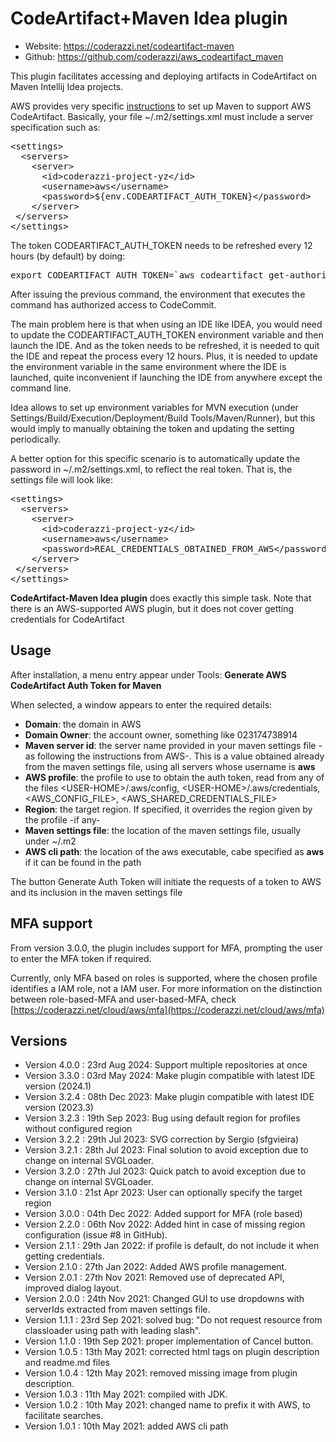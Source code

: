 # CodeArtifact+Maven Idea plugin

* Website: https://coderazzi.net/codeartifact-maven
* Github: https://github.com/coderazzi/aws_codeartifact_maven

This plugin facilitates accessing and deploying artifacts in CodeArtifact on Maven Intellij Idea projects.

AWS provides very specific [instructions](https://docs.aws.amazon.com/codeartifact/latest/ug/maven-mvn.html) to set up
Maven to support AWS CodeArtifact. Basically, your file ~/.m2/settings.xml must include a server specification such as:
<pre>
&lt;settings&gt;  
  &lt;servers&gt;  
    &lt;server&gt;  
      &lt;id&gt;coderazzi-project-yz&lt;/id&gt;  
      &lt;username&gt;aws&lt;/username&gt;  
      &lt;password&gt;${env.CODEARTIFACT_AUTH_TOKEN}&lt;/password&gt;  
    &lt;/server&gt;  
 &lt;/servers&gt;  
&lt;/settings&gt;
</pre>
The token CODEARTIFACT_AUTH_TOKEN needs to be refreshed every 12 hours (by default) by doing:

<pre>export CODEARTIFACT_AUTH_TOKEN=`aws codeartifact get-authorization-token --domain DOMAIN --domain-owner DOMAIN_OWNER --query authorizationToken --output text`</pre>

After issuing the previous command, the environment that executes the command has authorized access to CodeCommit.

The main problem here is that when using an IDE like IDEA, you would need to update the CODEARTIFACT_AUTH_TOKEN
environment variable and then launch the IDE. And as the token needs to be refreshed, it is needed to quit the IDE and
repeat the process every 12 hours. Plus, it is needed to update the environment variable in the same environment where
the IDE is launched, quite inconvenient if launching the IDE from anywhere except the command line.

Idea allows to set up environment variables for MVN execution (under Settings/Build/Execution/Deployment/Build
Tools/Maven/Runner), but this would imply to manually obtaining the token and updating the setting periodically.

A better option for this specific scenario is to automatically update the password in ~/.m2/settings.xml, to reflect the
real token. That is, the settings file will look like:

<pre>
&lt;settings&gt;  
  &lt;servers&gt;  
    &lt;server&gt;  
      &lt;id&gt;coderazzi-project-yz&lt;/id&gt;  
      &lt;username&gt;aws&lt;/username&gt;  
      &lt;password&gt;REAL_CREDENTIALS_OBTAINED_FROM_AWS&lt;/password&gt;  
    &lt;/server&gt;  
 &lt;/servers&gt;  
&lt;/settings&gt;
</pre>

**CodeArtifact-Maven Idea plugin** does exactly this simple task. Note that there is an AWS-supported AWS plugin, but it
does not cover getting credentials for CodeArtifact

## Usage

After installation, a menu entry appear under Tools: **Generate AWS CodeArtifact Auth Token for Maven**

When selected, a window appears to enter the required details:

* **Domain**: the domain in AWS
* **Domain Owner**: the account owner, something like 023174738914
* **Maven server id**: the server name provided in your maven settings file -as following the instructions from AWS-.
  This is a value obtained already from the maven settings file, using all servers whose username is **aws**
* **AWS profile**: the profile to use to obtain the auth token, read from any of the files
  &lt;USER-HOME&gt;/.aws/config, &lt;USER-HOME&gt;/.aws/credentials, &lt;AWS_CONFIG_FILE&gt;,
  &lt;AWS_SHARED_CREDENTIALS_FILE&gt;
* **Region**: the target region. If specified, it overrides the region given by the profile -if any-
* **Maven settings file**: the location of the maven settings file, usually under ~/.m2
* **AWS cli path**: the location of the aws executable, cabe specified as **aws** if it can be found in the path

The button Generate Auth Token will initiate the requests of a token to AWS and its inclusion in the maven settings
file

## MFA support

From version 3.0.0, the plugin includes support for MFA, prompting the user to enter the MFA token if required.

Currently, only MFA based on roles is supported, where the chosen profile identifies a IAM role, not a IAM user.
For more information on the distinction between role-based-MFA and user-based-MFA, check
[https://coderazzi.net/cloud/aws/mfa](https://coderazzi.net/cloud/aws/mfa)

## Versions
* Version 4.0.0 : 23rd Aug 2024: Support multiple repositories at once
* Version 3.3.0 : 03rd May 2024: Make plugin compatible with latest IDE version (2024.1)
* Version 3.2.4 : 08th Dec 2023: Make plugin compatible with latest IDE version (2023.3)
* Version 3.2.3 : 19th Sep 2023: Bug using default region for profiles without configured region
* Version 3.2.2 : 29th Jul 2023: SVG correction by Sergio (sfgvieira)
* Version 3.2.1 : 28th Jul 2023: Final solution to avoid exception due to change on internal SVGLoader.
* Version 3.2.0 : 27th Jul 2023: Quick patch to avoid exception due to change on internal SVGLoader.
* Version 3.1.0 : 21st Apr 2023: User can optionally specify the target region
* Version 3.0.0 : 04th Dec 2022: Added support for MFA (role based)
* Version 2.2.0 : 06th Nov 2022: Added hint in case of missing region configuration (issue #8 in GitHub).
* Version 2.1.1 : 29th Jan 2022: if profile is default, do not include it when getting credentials.
* Version 2.1.0 : 27th Jan 2022: Added AWS profile management.
* Version 2.0.1 : 27th Nov 2021: Removed use of deprecated API, improved dialog layout.
* Version 2.0.0 : 24th Nov 2021: Changed GUI to use dropdowns with serverIds extracted from maven settings file.
* Version 1.1.1 : 23rd Sep 2021: solved bug: "Do not request resource from classloader using path with leading slash".
* Version 1.1.0 : 19th Sep 2021: proper implementation of Cancel button.
* Version 1.0.5 : 13th May 2021: corrected html tags on plugin description and readme.md files
* Version 1.0.4 : 12th May 2021: removed missing image from plugin description.
* Version 1.0.3 : 11th May 2021: compiled with JDK.
* Version 1.0.2 : 10th May 2021: changed name to prefix it with AWS, to facilitate searches.
* Version 1.0.1 : 10th May 2021: added AWS cli path


